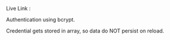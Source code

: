 Live Link :

Authentication using bcrypt.

Credential gets stored in array, so data do NOT persist on reload.
